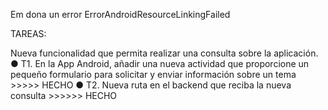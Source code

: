 Em dona un error ErrorAndroidResourceLinkingFailed

TAREAS:


Nueva funcionalidad que permita realizar una consulta sobre la aplicación.
● T1. En la App Android, añadir una nueva actividad que proporcione un pequeño
formulario para solicitar y enviar información sobre un tema >>>>> HECHO
● T2. Nueva ruta en el backend que reciba la nueva consulta >>>>>> HECHO
